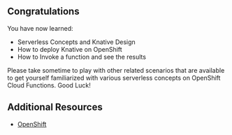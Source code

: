 ## Congratulations

You have now learned:

* Serverless Concepts and Knative Design
* How to deploy Knative on OpenShift
* How to Invoke a function and see the results

Please take sometime to play with other related scenarios that are available to get yourself familiarized with various
serverless concepts on OpenShift Cloud Functions. Good Luck!

## Additional Resources

* [OpenShift](https://www.openshift.com/)
